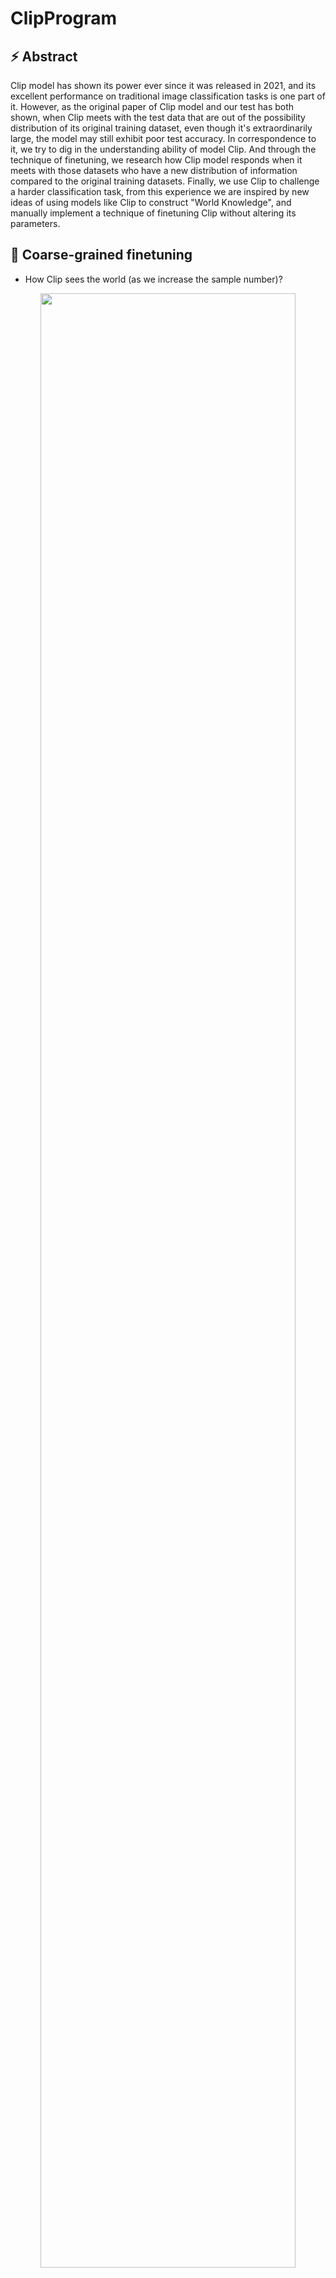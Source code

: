 # ClipProgram

## ⚡️ Abstract
Clip model has shown its power ever since it was released in 2021, and its excellent performance on traditional image classification tasks is one part of it. However, as the original paper of Clip model and our test has both shown, when Clip meets with the test data that are out of the possibility distribution of its original training dataset, even though it's extraordinarily large, the model may still exhibit poor test accuracy. In correspondence to it, we try to dig in the understanding ability of model Clip. And through the technique of finetuning, we research how Clip model responds when it meets with those datasets who have a new distribution of information compared to the original training datasets. Finally, we use Clip to challenge a harder classification task, from this experience we are inspired by new ideas of using models like Clip to construct "World Knowledge", and manually implement a technique of finetuning Clip without altering its parameters.

## 🤖 Coarse-grained finetuning

-   How Clip sees the world (as we increase the sample number)?
    
<p float="left" align="middle">
  <img src="https://github.com/Danny-1-8/ClipProgram/assets/127832063/550b23c4-f7c6-479e-bf50-f936b8ef2da2" width="90%">
</p>

## 🎯 How about a much harder task?

[Hateful Memes](https://ai.meta.com/tools/hatefulmemes/), constructed by Meta AI, with a much more complex and richer semantic information.

<p float="left" align="middle">
  <img src="https://github.com/Danny-1-8/ClipProgram/assets/127832063/abbdec7f-44fe-45d5-9387-79feff8e75ef" width="30%" height="50%">
</p>
    
Seems like the model lose its attention! How should we get Clip aware of the guilt of Hitler? 
We built a finetuning pipeline for it, with both text-vision alignment and text-text alignment.


<p float="left" align="middle">
  <img src="https://github.com/Danny-1-8/ClipProgram/assets/127832063/4e56ff84-c90d-49a0-8db7-ba5c163742e6" width="60%">
</p> 

## 💡 Can you finetune without altering parameters? Why it works?

We apply a tech called [Tip-Adapter](https://github.com/gaopengcuhk/Tip-Adapter), which integrate the information of labels into the input image without altering model's parameters, and the result turns out to be better than coarse-grained finetuning. Why this works? 

Just click the [paper](https://github.com/Danny-1-8/ClipProgram/blob/main/ProjectPaper.pdf) and see more!
